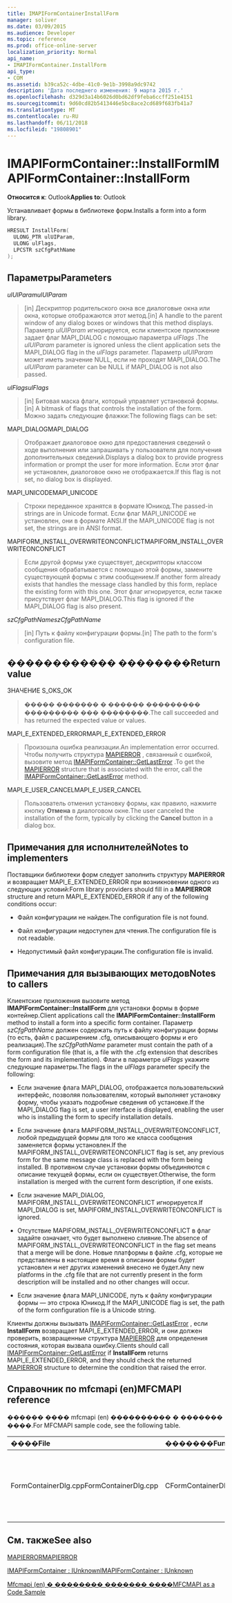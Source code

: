 ```yaml
---
title: IMAPIFormContainerInstallForm
manager: soliver
ms.date: 03/09/2015
ms.audience: Developer
ms.topic: reference
ms.prod: office-online-server
localization_priority: Normal
api_name:
- IMAPIFormContainer.InstallForm
api_type:
- COM
ms.assetid: b39ca52c-4dbe-41c0-9e1b-3998a9dc9742
description: 'Дата последнего изменения: 9 марта 2015 г.'
ms.openlocfilehash: d329d3a14b6026d0bd62df9feba6ccff251e4151
ms.sourcegitcommit: 9d60cd82b5413446e5bc8ace2cd689f683fb41a7
ms.translationtype: MT
ms.contentlocale: ru-RU
ms.lasthandoff: 06/11/2018
ms.locfileid: "19808901"
---
```

# <a name="imapiformcontainerinstallform"></a><span data-ttu-id="f77ed-103">IMAPIFormContainer::InstallForm</span><span class="sxs-lookup"><span data-stu-id="f77ed-103">IMAPIFormContainer::InstallForm</span></span>

  
  
<span data-ttu-id="f77ed-104">**Относится к**: Outlook</span><span class="sxs-lookup"><span data-stu-id="f77ed-104">**Applies to**: Outlook</span></span> 
  
<span data-ttu-id="f77ed-105">Устанавливает формы в библиотеке форм.</span><span class="sxs-lookup"><span data-stu-id="f77ed-105">Installs a form into a form library.</span></span>
  
```cpp
HRESULT InstallForm(
  ULONG_PTR ulUIParam,
  ULONG ulFlags,
  LPCSTR szCfgPathName
);
```

## <a name="parameters"></a><span data-ttu-id="f77ed-106">Параметры</span><span class="sxs-lookup"><span data-stu-id="f77ed-106">Parameters</span></span>

 <span data-ttu-id="f77ed-107">_ulUIParam_</span><span class="sxs-lookup"><span data-stu-id="f77ed-107">_ulUIParam_</span></span>
  
> <span data-ttu-id="f77ed-108">[in] Дескриптор родительского окна все диалоговые окна или окна, которые отображаются этот метод.</span><span class="sxs-lookup"><span data-stu-id="f77ed-108">[in] A handle to the parent window of any dialog boxes or windows that this method displays.</span></span> <span data-ttu-id="f77ed-109">Параметр _ulUIParam_ игнорируется, если клиентское приложение задает флаг MAPI_DIALOG с помощью параметра _ulFlags_ .</span><span class="sxs-lookup"><span data-stu-id="f77ed-109">The  _ulUIParam_ parameter is ignored unless the client application sets the MAPI_DIALOG flag in the  _ulFlags_ parameter.</span></span> <span data-ttu-id="f77ed-110">Параметр _ulUIParam_ может иметь значение NULL, если не проходят MAPI_DIALOG.</span><span class="sxs-lookup"><span data-stu-id="f77ed-110">The  _ulUIParam_ parameter can be NULL if MAPI_DIALOG is not also passed.</span></span> 
    
 <span data-ttu-id="f77ed-111">_ulFlags_</span><span class="sxs-lookup"><span data-stu-id="f77ed-111">_ulFlags_</span></span>
  
> <span data-ttu-id="f77ed-112">[in] Битовая маска флаги, который управляет установкой формы.</span><span class="sxs-lookup"><span data-stu-id="f77ed-112">[in] A bitmask of flags that controls the installation of the form.</span></span> <span data-ttu-id="f77ed-113">Можно задать следующие флажки:</span><span class="sxs-lookup"><span data-stu-id="f77ed-113">The following flags can be set:</span></span>
    
<span data-ttu-id="f77ed-114">MAPI_DIALOG</span><span class="sxs-lookup"><span data-stu-id="f77ed-114">MAPI_DIALOG</span></span> 
  
> <span data-ttu-id="f77ed-115">Отображает диалоговое окно для предоставления сведений о ходе выполнения или запрашивать у пользователя для получения дополнительных сведений.</span><span class="sxs-lookup"><span data-stu-id="f77ed-115">Displays a dialog box to provide progress information or prompt the user for more information.</span></span> <span data-ttu-id="f77ed-116">Если этот флаг не установлен, диалоговое окно не отображается.</span><span class="sxs-lookup"><span data-stu-id="f77ed-116">If this flag is not set, no dialog box is displayed.</span></span>
    
<span data-ttu-id="f77ed-117">MAPI_UNICODE</span><span class="sxs-lookup"><span data-stu-id="f77ed-117">MAPI_UNICODE</span></span> 
  
> <span data-ttu-id="f77ed-118">Строки переданное хранятся в формате Юникод.</span><span class="sxs-lookup"><span data-stu-id="f77ed-118">The passed-in strings are in Unicode format.</span></span> <span data-ttu-id="f77ed-119">Если флаг MAPI_UNICODE не установлен, они в формате ANSI.</span><span class="sxs-lookup"><span data-stu-id="f77ed-119">If the MAPI_UNICODE flag is not set, the strings are in ANSI format.</span></span>
    
<span data-ttu-id="f77ed-120">MAPIFORM_INSTALL_OVERWRITEONCONFLICT</span><span class="sxs-lookup"><span data-stu-id="f77ed-120">MAPIFORM_INSTALL_OVERWRITEONCONFLICT</span></span> 
  
> <span data-ttu-id="f77ed-121">Если другой формы уже существует, дескрипторы классом сообщения обрабатывается с помощью этой формы, замените существующей формы с этим сообщением.</span><span class="sxs-lookup"><span data-stu-id="f77ed-121">If another form already exists that handles the message class handled by this form, replace the existing form with this one.</span></span> <span data-ttu-id="f77ed-122">Этот флаг игнорируется, если также присутствует флаг MAPI_DIALOG.</span><span class="sxs-lookup"><span data-stu-id="f77ed-122">This flag is ignored if the MAPI_DIALOG flag is also present.</span></span> 
    
 <span data-ttu-id="f77ed-123">_szCfgPathName_</span><span class="sxs-lookup"><span data-stu-id="f77ed-123">_szCfgPathName_</span></span>
  
> <span data-ttu-id="f77ed-124">[in] Путь к файлу конфигурации формы.</span><span class="sxs-lookup"><span data-stu-id="f77ed-124">[in] The path to the form's configuration file.</span></span>
    
## <a name="return-value"></a><span data-ttu-id="f77ed-125">������������ ��������</span><span class="sxs-lookup"><span data-stu-id="f77ed-125">Return value</span></span>

<span data-ttu-id="f77ed-126">ЗНАЧЕНИЕ S_OK</span><span class="sxs-lookup"><span data-stu-id="f77ed-126">S_OK</span></span> 
  
> <span data-ttu-id="f77ed-127">����� ������� � ������ ��������� ��������� ��� ��������.</span><span class="sxs-lookup"><span data-stu-id="f77ed-127">The call succeeded and has returned the expected value or values.</span></span>
    
<span data-ttu-id="f77ed-128">MAPI_E_EXTENDED_ERROR</span><span class="sxs-lookup"><span data-stu-id="f77ed-128">MAPI_E_EXTENDED_ERROR</span></span> 
  
> <span data-ttu-id="f77ed-129">Произошла ошибка реализации.</span><span class="sxs-lookup"><span data-stu-id="f77ed-129">An implementation error occurred.</span></span> <span data-ttu-id="f77ed-130">Чтобы получить структура [MAPIERROR](mapierror.md) , связанный с ошибкой, вызовите метод [IMAPIFormContainer::GetLastError](imapiformcontainer-getlasterror.md) .</span><span class="sxs-lookup"><span data-stu-id="f77ed-130">To get the [MAPIERROR](mapierror.md) structure that is associated with the error, call the [IMAPIFormContainer::GetLastError](imapiformcontainer-getlasterror.md) method.</span></span> 
    
<span data-ttu-id="f77ed-131">MAPI_E_USER_CANCEL</span><span class="sxs-lookup"><span data-stu-id="f77ed-131">MAPI_E_USER_CANCEL</span></span> 
  
> <span data-ttu-id="f77ed-132">Пользователь отменил установку формы, как правило, нажмите кнопку **Отмена** в диалоговом окне.</span><span class="sxs-lookup"><span data-stu-id="f77ed-132">The user canceled the installation of the form, typically by clicking the **Cancel** button in a dialog box.</span></span> 
    
## <a name="notes-to-implementers"></a><span data-ttu-id="f77ed-133">Примечания для исполнителей</span><span class="sxs-lookup"><span data-stu-id="f77ed-133">Notes to implementers</span></span>

<span data-ttu-id="f77ed-134">Поставщики библиотеки форм следует заполнить структуру **MAPIERROR** и возвращает MAPI_E_EXTENDED_ERROR при возникновении одного из следующих условий:</span><span class="sxs-lookup"><span data-stu-id="f77ed-134">Form library providers should fill in a **MAPIERROR** structure and return MAPI_E_EXTENDED_ERROR if any of the following conditions occur:</span></span> 
  
- <span data-ttu-id="f77ed-135">Файл конфигурации не найден.</span><span class="sxs-lookup"><span data-stu-id="f77ed-135">The configuration file is not found.</span></span>
    
- <span data-ttu-id="f77ed-136">Файл конфигурации недоступен для чтения.</span><span class="sxs-lookup"><span data-stu-id="f77ed-136">The configuration file is not readable.</span></span>
    
- <span data-ttu-id="f77ed-137">Недопустимый файл конфигурации.</span><span class="sxs-lookup"><span data-stu-id="f77ed-137">The configuration file is invalid.</span></span>
    
## <a name="notes-to-callers"></a><span data-ttu-id="f77ed-138">Примечания для вызывающих методов</span><span class="sxs-lookup"><span data-stu-id="f77ed-138">Notes to callers</span></span>

<span data-ttu-id="f77ed-139">Клиентские приложения вызовите метод **IMAPIFormContainer::InstallForm** для установки формы в форме контейнер.</span><span class="sxs-lookup"><span data-stu-id="f77ed-139">Client applications call the **IMAPIFormContainer::InstallForm** method to install a form into a specific form container.</span></span> <span data-ttu-id="f77ed-140">Параметр _szCfgPathName_ должен содержать путь к файлу конфигурации формы (то есть, файл с расширением .cfg, описывающего формы и его реализация).</span><span class="sxs-lookup"><span data-stu-id="f77ed-140">The  _szCfgPathName_ parameter must contain the path of a form configuration file (that is, a file with the .cfg extension that describes the form and its implementation).</span></span> <span data-ttu-id="f77ed-141">Флаги в параметре _ulFlags_ укажите следующие параметры.</span><span class="sxs-lookup"><span data-stu-id="f77ed-141">The flags in the  _ulFlags_ parameter specify the following:</span></span> 
  
- <span data-ttu-id="f77ed-142">Если значение флага MAPI_DIALOG, отображается пользовательский интерфейс, позволяя пользователям, который выполняет установку форму, чтобы указать подробные сведения об установке.</span><span class="sxs-lookup"><span data-stu-id="f77ed-142">If the MAPI_DIALOG flag is set, a user interface is displayed, enabling the user who is installing the form to specify installation details.</span></span>
    
- <span data-ttu-id="f77ed-143">Если значение флага MAPIFORM_INSTALL_OVERWRITEONCONFLICT, любой предыдущей формы для того же класса сообщения заменяется формы установлен.</span><span class="sxs-lookup"><span data-stu-id="f77ed-143">If the MAPIFORM_INSTALL_OVERWRITEONCONFLICT flag is set, any previous form for the same message class is replaced with the form being installed.</span></span> <span data-ttu-id="f77ed-144">В противном случае установки формы объединяются с описание текущей формы, если он существует.</span><span class="sxs-lookup"><span data-stu-id="f77ed-144">Otherwise, the form installation is merged with the current form description, if one exists.</span></span>
    
- <span data-ttu-id="f77ed-145">Если значение MAPI_DIALOG, MAPIFORM_INSTALL_OVERWRITEONCONFLICT игнорируется.</span><span class="sxs-lookup"><span data-stu-id="f77ed-145">If MAPI_DIALOG is set, MAPIFORM_INSTALL_OVERWRITEONCONFLICT is ignored.</span></span>
    
- <span data-ttu-id="f77ed-146">Отсутствие MAPIFORM_INSTALL_OVERWRITEONCONFLICT в флаг задайте означает, что будет выполнено слияние.</span><span class="sxs-lookup"><span data-stu-id="f77ed-146">The absence of MAPIFORM_INSTALL_OVERWRITEONCONFLICT in the flag set means that a merge will be done.</span></span> <span data-ttu-id="f77ed-147">Новые платформы в файле .cfg, которые не представлены в настоящее время в описании формы будет установлен и нет других изменений внесено не будет.</span><span class="sxs-lookup"><span data-stu-id="f77ed-147">Any new platforms in the .cfg file that are not currently present in the form description will be installed and no other changes will occur.</span></span>
    
- <span data-ttu-id="f77ed-148">Если значение флага MAPI_UNICODE, путь к файлу конфигурации формы — это строка Юникод.</span><span class="sxs-lookup"><span data-stu-id="f77ed-148">If the MAPI_UNICODE flag is set, the path of the form configuration file is a Unicode string.</span></span> 
    
<span data-ttu-id="f77ed-149">Клиенты должны вызывать [IMAPIFormContainer::GetLastError](imapiformcontainer-getlasterror.md) , если **InstallForm** возвращает MAPI_E_EXTENDED_ERROR, и они должен проверить, возвращенные структура [MAPIERROR](mapierror.md) для определения состояния, которая вызвала ошибку.</span><span class="sxs-lookup"><span data-stu-id="f77ed-149">Clients should call [IMAPIFormContainer::GetLastError](imapiformcontainer-getlasterror.md) if **InstallForm** returns MAPI_E_EXTENDED_ERROR, and they should check the returned [MAPIERROR](mapierror.md) structure to determine the condition that raised the error.</span></span> 
  
## <a name="mfcmapi-reference"></a><span data-ttu-id="f77ed-150">Справочник по mfcmapi (en)</span><span class="sxs-lookup"><span data-stu-id="f77ed-150">MFCMAPI reference</span></span>

<span data-ttu-id="f77ed-151">������ ���� mfcmapi (en) ���������� � ������� ����.</span><span class="sxs-lookup"><span data-stu-id="f77ed-151">For MFCMAPI sample code, see the following table.</span></span>
  
|<span data-ttu-id="f77ed-152">**����**</span><span class="sxs-lookup"><span data-stu-id="f77ed-152">**File**</span></span>|<span data-ttu-id="f77ed-153">**�������**</span><span class="sxs-lookup"><span data-stu-id="f77ed-153">**Function**</span></span>|<span data-ttu-id="f77ed-154">**�����������**</span><span class="sxs-lookup"><span data-stu-id="f77ed-154">**Comment**</span></span>|
|:-----|:-----|:-----|
|<span data-ttu-id="f77ed-155">FormContainerDlg.cpp</span><span class="sxs-lookup"><span data-stu-id="f77ed-155">FormContainerDlg.cpp</span></span>  <br/> |<span data-ttu-id="f77ed-156">CFormContainerDlg::OnInstallForm</span><span class="sxs-lookup"><span data-stu-id="f77ed-156">CFormContainerDlg::OnInstallForm</span></span>  <br/> |<span data-ttu-id="f77ed-157">Mfcmapi (en) использует метод **IMAPIFormContainer::InstallForm** для установки формы в контейнере формы.</span><span class="sxs-lookup"><span data-stu-id="f77ed-157">MFCMAPI uses the **IMAPIFormContainer::InstallForm** method to install a form in a form container.</span></span>  <br/> |
   
## <a name="see-also"></a><span data-ttu-id="f77ed-158">См. также</span><span class="sxs-lookup"><span data-stu-id="f77ed-158">See also</span></span>



[<span data-ttu-id="f77ed-159">MAPIERROR</span><span class="sxs-lookup"><span data-stu-id="f77ed-159">MAPIERROR</span></span>](mapierror.md)
  
[<span data-ttu-id="f77ed-160">IMAPIFormContainer : IUnknown</span><span class="sxs-lookup"><span data-stu-id="f77ed-160">IMAPIFormContainer : IUnknown</span></span>](imapiformcontaineriunknown.md)


[<span data-ttu-id="f77ed-161">Mfcmapi (en) � �������� ������� ����</span><span class="sxs-lookup"><span data-stu-id="f77ed-161">MFCMAPI as a Code Sample</span></span>](mfcmapi-as-a-code-sample.md)

